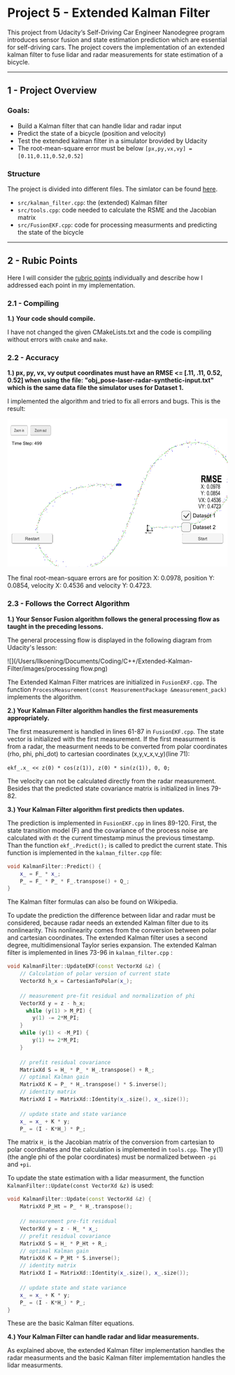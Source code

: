 # Project 5 - Extended Kalman Filter

This project from Udacity‘s Self-Driving Car Engineer Nanodegree program introduces sensor fusion and state estimation prediction which are essential for self-driving cars. The project covers the implementation of an extended kalman filter to fuse lidar and radar measurements for state estimation of a bicycle.

---

## 1 - Project Overview

### Goals:

* Build a Kalman filter that can handle lidar and radar input
* Predict the state of a bicycle (position and velocity)
* Test the extended kalman filter in a simulator brovided by Udacity
* The root-mean-square error must be below `[px,py,vx,vy] = [0.11,0.11,0.52,0.52]`

### Structure

The project is divided into different files. The simlator can be found [here](https://github.com/udacity/self-driving-car-sim/releases/).

* `src/kalman_filter.cpp`: the (extended) Kalman filter
* `src/tools.cpp`: code needed to calculate the RSME and the Jacobian matrix
* `src/FusionEKF.cpp`: code for processing measurments and predicting the state of the bicycle

---

## 2 - Rubic Points

Here I will consider the [rubric points](https://review.udacity.com/#!/rubrics/748/view) individually and describe how I addressed each point in my implementation.  



### 2.1 - Compiling

**1.)** **Your code should compile.**

I have not changed the given CMakeLists.txt and the code is compiling without errors with `cmake` and `make`. 



### 2.2 - Accuracy

**1.) px, py, vx, vy output coordinates must have an RMSE <= [.11, .11, 0.52, 0.52] when using the file: "obj_pose-laser-radar-synthetic-input.txt" which is the same data file the simulator uses for Dataset 1.**

I implemented the algorithm and tried to fix all errors and bugs. This is the result:

![](images/result.png)

The final root-mean-square errors are for position X: 0.0978, position Y: 0.0854, velocity X: 0.4536 and velocity Y: 0.4723.



### 2.3 - Follows the Correct Algorithm

**1.) Your Sensor Fusion algorithm follows the general processing flow as taught in the preceding lessons.**

The general processing flow is displayed in the following diagram from Udacity's lesson:

![](/Users/llkoening/Documents/Coding/C++/Extended-Kalman-Filter/images/processing flow.png)

The Extended Kalman Filter matrices are initialized in `FusionEKF.cpp`. The function `ProcessMeasurement(const MeasurementPackage &measurement_pack)` implements the algorithm. 

**2.) Your Kalman Filter algorithm handles the first measurements appropriately.**

The first measurement is handled in lines 61-87 in `FusionEKF.cpp`. The state vector is initialized with the first measurement. If the first measurment is from a radar, the measurment needs to be converted from polar coordinates (rho, phi, phi_dot) to cartesian coordinates (x,y,v_x,v_y)(line 71): 

`ekf_.x_ << z(0) * cos(z(1)), z(0) * sin(z(1)), 0, 0; ` 

The velocity can not be calculated directly from the radar measurement. 
Besides that the predicted state covariance matrix is initialized in lines 79-82.

**3.) Your Kalman Filter algorithm first predicts then updates.**

The prediction is implemented in `FusionEKF.cpp` in lines 89-120. First, the state transition model (F) and the covariance of the process noise are calculated with `dt` the current timestamp minus the previous timestamp. 
Than the function `ekf_.Predict();` is called to predict the current state. This function is implemented in the `kalman_filter.cpp` file:

```c++
void KalmanFilter::Predict() {
    x_ = F_ * x_;
    P_ = F_ * P_ * F_.transpose() + Q_;
}
```

The Kalman filter formulas can also be found on Wikipedia.

To update the prediction the difference between lidar and radar must be considered, because radar needs an extended Kalman filter due to its nonlinearity. This nonlinearity comes from the conversion between polar and cartesian coordinates. The extended Kalman filter uses a second degree, multidimensional Taylor series expansion. The extended Kalman filter is implemented in lines 73-96 in `kalman_filter.cpp` :

```c++
void KalmanFilter::UpdateEKF(const VectorXd &z) {
    // Calculation of polar version of current state
    VectorXd h_x = CartesianToPolar(x_);

    // measurement pre-fit residual and normalization of phi
    VectorXd y = z - h_x;
      while (y(1) > M_PI) {
        y(1) -= 2*M_PI;
    }
    while (y(1) < -M_PI) {
        y(1) += 2*M_PI;
    }
    
    // prefit residual covariance
    MatrixXd S = H_ * P_ * H_.transpose() + R_;
    // optimal Kalman gain
    MatrixXd K = P_ * H_.transpose() * S.inverse();
    // identity matrix
    MatrixXd I = MatrixXd::Identity(x_.size(), x_.size());

    // update state and state variance
    x_ = x_ + K * y;
    P_ = (I - K*H_) * P_;
```

The matrix `H_` is the Jacobian matrix of the conversion from cartesian to polar coordinates and the calculation is implemented in `tools.cpp`. The y(1) (the angle phi of the polar coordinates) must be normalized between `-pi` and `+pi`. 

To update the state estimation with a lidar measurment, the function `KalmanFilter::Update(const VectorXd &z)` is used: 

```c++
void KalmanFilter::Update(const VectorXd &z) {
    MatrixXd P_Ht = P_ * H_.transpose();
    
    // measurement pre-fit residual
    VectorXd y = z - H_ * x_;
    // prefit residual covariance
    MatrixXd S = H_ * P_Ht + R_;
    // optimal Kalman gain
    MatrixXd K = P_Ht * S.inverse();
    // identity matrix
    MatrixXd I = MatrixXd::Identity(x_.size(), x_.size());
    
    // update state and state variance
    x_ = x_ + K * y;
    P_ = (I - K*H_) * P_;
}
```

These are the basic Kalman filter equations.

**4.) Your Kalman Filter can handle radar and lidar measurements.**

As explained above, the extended Kalman filter implementation handles the radar measurments and the basic Kalman filter implememtation handles the lidar measurments.

